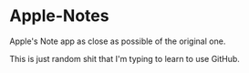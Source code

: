 # Apple-Notes
Apple's Note app as close as possible of the original one.

This is just random shit that I'm typing to learn to use GitHub.
